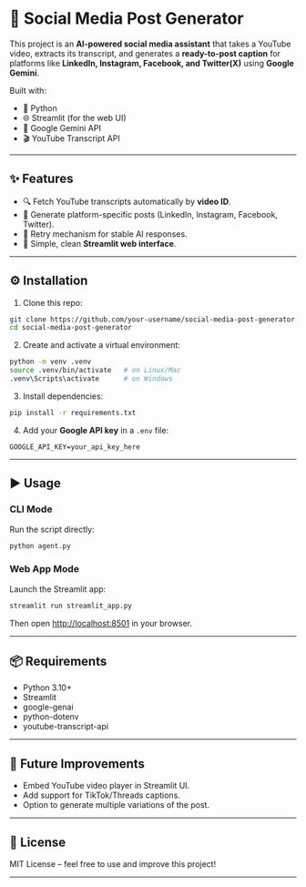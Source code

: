# 🎥 Social Media Post Generator

This project is an **AI-powered social media assistant** that takes a YouTube video, extracts its transcript, and generates a **ready-to-post caption** for platforms like **LinkedIn, Instagram, Facebook, and Twitter(X)** using **Google Gemini**.

Built with:

* 🐍 Python
* 🌐 Streamlit (for the web UI)
* 🤖 Google Gemini API
* 🎬 YouTube Transcript API

---

## ✨ Features

* 🔍 Fetch YouTube transcripts automatically by **video ID**.
* 📝 Generate platform-specific posts (LinkedIn, Instagram, Facebook, Twitter).
* 🔄 Retry mechanism for stable AI responses.
* 🌙 Simple, clean **Streamlit web interface**.

---

## ⚙️ Installation

1. Clone this repo:

```bash
git clone https://github.com/your-username/social-media-post-generator.git
cd social-media-post-generator
```

2. Create and activate a virtual environment:

```bash
python -m venv .venv
source .venv/bin/activate   # on Linux/Mac
.venv\Scripts\activate      # on Windows
```

3. Install dependencies:

```bash
pip install -r requirements.txt
```

4. Add your **Google API key** in a `.env` file:

```
GOOGLE_API_KEY=your_api_key_here
```

---

## ▶️ Usage

### CLI Mode

Run the script directly:

```bash
python agent.py
```

### Web App Mode

Launch the Streamlit app:

```bash
streamlit run streamlit_app.py
```

Then open [http://localhost:8501](http://localhost:8501) in your browser.

---

## 📦 Requirements

* Python 3.10+
* Streamlit
* google-genai
* python-dotenv
* youtube-transcript-api

---

## 🚀 Future Improvements

* Embed YouTube video player in Streamlit UI.
* Add support for TikTok/Threads captions.
* Option to generate multiple variations of the post.

---

## 📝 License

MIT License – feel free to use and improve this project!

---
